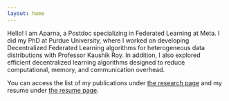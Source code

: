 ```yaml
---
layout: home
---
```


Hello! I am Aparna, a Postdoc specializing in Federated Learning at Meta. I did my PhD at Purdue University, where I worked on developing Decentralized Federated Learning algorithms for heterogeneous data distributions with Professor Kaushik Roy. In addition, I also explored efficient decentralized learning algorithms designed to reduce computational, memory, and communication overhead.

You can access the list of my publications under [the research page](/research/) and my resume under [the resume page](/resume/). 

